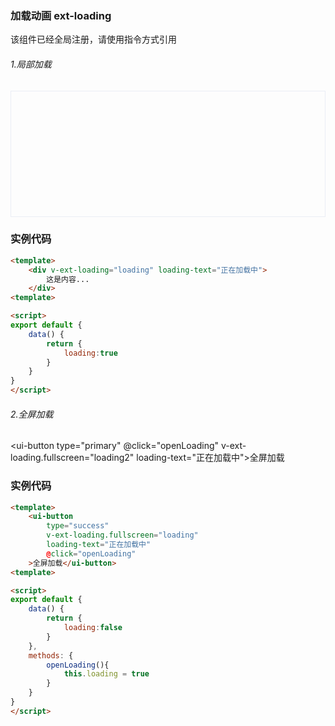 ### 加载动画 ext-loading
该组件已经全局注册，请使用指令方式引用

###### 1.局部加载
<div class="column column-24" style="height:200px;position:relative;z-index:0;border:#EAEDF5 solid 1px;margin-bottom:20px" v-ext-loading="loading" loading-text="正在加载中"></div>



### 实例代码
``` html
<template>
	<div v-ext-loading="loading" loading-text="正在加载中">
		这是内容...
	</div>
<template>

<script>
export default {
    data() {
		return {
			loading:true
		}
	}
}
</script>
```

###### 2.全屏加载
<ui-button type="primary" @click="openLoading" v-ext-loading.fullscreen="loading2" loading-text="正在加载中">全屏加载</ui-button>

### 实例代码
``` html
<template>
	<ui-button 
		type="success" 
		v-ext-loading.fullscreen="loading" 
		loading-text="正在加载中"
		@click="openLoading" 
	>全屏加载</ui-button>
<template>

<script>
export default {
    data() {
		return {
			loading:false
		}
	},
	methods: {
		openLoading(){
			this.loading = true
		}
    }
}
</script>
```